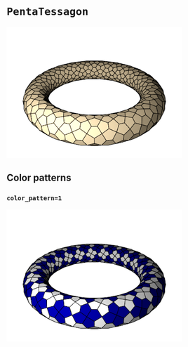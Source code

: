 # `PentaTessagon`

![PentaTessagon](../images/types/penta_tessagon.png)

## Color patterns

### `color_pattern=1`

![PentaTessagon color pattern 1](../images/types/penta_tessagon_color1.png)
